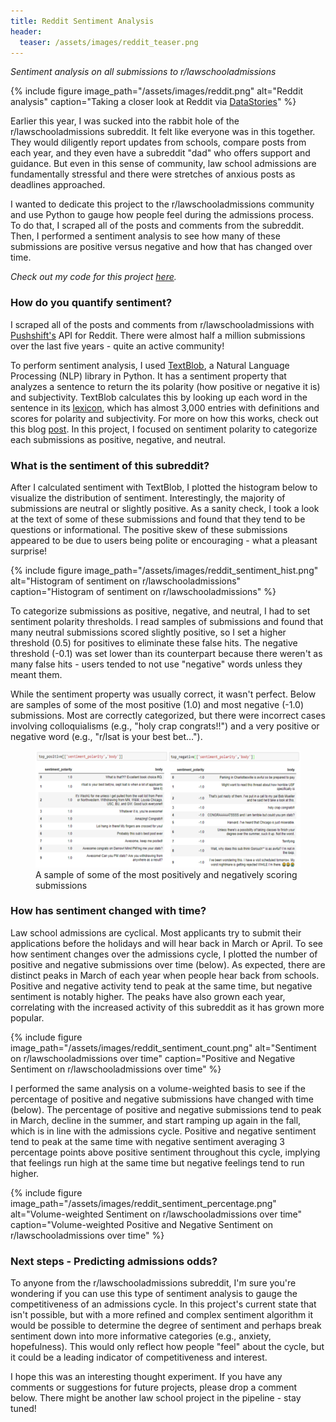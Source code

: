 ```yaml
---
title: Reddit Sentiment Analysis
header:
  teaser: /assets/images/reddit_teaser.png
---
```

*Sentiment analysis on all submissions to r/lawschooladmissions*

{% include figure image_path="/assets/images/reddit.png" alt="Reddit analysis" caption="Taking a closer look at Reddit via [DataStories](https://blog.datastories.com/blog/reddit-front-page)" %}

Earlier this year, I was sucked into the rabbit hole of the r/lawschooladmissions subreddit. It felt like everyone was in this together. They would diligently report updates from schools, compare posts from each year, and they even have a subreddit "dad" who offers support and guidance. But even in this sense of community, law school admissions are fundamentally stressful and there were stretches of anxious posts as deadlines approached.

I wanted to dedicate this project to the r/lawschooladmissions community and use Python to gauge how people feel during the admissions process. To do that, I scraped all of the posts and comments from the subreddit. Then, I performed a sentiment analysis to see how many of these submissions are positive versus negative and how that has changed over time.

*Check out my code for this project [here](https://github.com/jenzhenky/reddit_sentiment_analysis).*

### How do you quantify sentiment? 

I scraped all of the posts and comments from r/lawschooladmissions with [Pushshift's](https://pushshift.io/) API for Reddit. There were almost half a million submissions over the last five years - quite an active community! 

To perform sentiment analysis, I used [TextBlob](https://textblob.readthedocs.io/en/dev/), a Natural Language Processing (NLP) library in Python. It has a sentiment property that analyzes a sentence to return the its polarity (how positive or negative it is) and subjectivity. TextBlob calculates this by looking up each word in the sentence in its [lexicon](https://github.com/sloria/TextBlob/blob/eb08c120d364e908646731d60b4e4c6c1712ff63/textblob/en/en-sentiment.xml), which has almost 3,000 entries with definitions and scores for polarity and subjectivity. For more on how this works, check out this blog [post](https://planspace.org/20150607-textblob_sentiment/). In this project, I focused on sentiment polarity to categorize each submissions as positive, negative, and neutral. 

### What is the sentiment of this subreddit?

After I calculated sentiment with TextBlob, I plotted the histogram below to visualize the distribution of sentiment. Interestingly, the majority of submissions are neutral or slightly positive. As a sanity check, I took a look at the text of some of these submissions and found that they tend to be questions or informational. The positive skew of these submissions appeared to be due to users being polite or encouraging - what a pleasant surprise!

{% include figure image_path="/assets/images/reddit_sentiment_hist.png" alt="Histogram of sentiment on r/lawschooladmissions" caption="Histogram of sentiment on r/lawschooladmissions" %}

To categorize submissions as positive, negative, and neutral, I had to set sentiment polarity thresholds. I read samples of submissions and found that many neutral submissions scored slightly positive, so I set a higher threshold (0.5) for positives to eliminate these false hits. The negative threshold (-0.1) was set lower than its counterpart because there weren't as many false hits - users tended to not use "negative" words unless they meant them.

While the sentiment property was usually correct, it wasn't perfect. Below are samples of some of the most positive (1.0) and most negative (-1.0) submissions. Most are correctly categorized, but there were incorrect cases involving colloquialisms (e.g., "holy crap congrats!!") and a very positive or negative word (e.g., "r/lsat is your best bet…").

<figure>
	<a href="/assets/images/reddit_top.png"><img src="/assets/images/reddit_top.png"></a>
	<figcaption>A sample of some of the most positively and negatively scoring submissions</figcaption>
</figure>

### How has sentiment changed with time?

Law school admissions are cyclical. Most applicants try to submit their applications before the holidays and will hear back in March or April. To see how sentiment changes over the admissions cycle, I plotted the number of positive and negative submissions over time (below). As expected, there are distinct peaks in March of each year when people hear back from schools. Positive and negative activity tend to peak at the same time, but negative sentiment is notably higher. The peaks have also grown each year, correlating with the increased activity of this subreddit as it has grown more popular. 

{% include figure image_path="/assets/images/reddit_sentiment_count.png" alt="Sentiment on r/lawschooladmissions over time" caption="Positive and Negative Sentiment on r/lawschooladmissions over time" %}

I performed the same analysis on a volume-weighted basis to see if the percentage of positive and negative submissions have changed with time (below). The percentage of positive and negative submissions tend to peak in March, decline in the summer, and start ramping up again in the fall, which is in line with the admissions cycle. Positive and negative sentiment tend to peak at the same time with negative sentiment averaging 3 percentage points above positive sentiment throughout this cycle, implying that feelings run high at the same time but negative feelings tend to run higher.

{% include figure image_path="/assets/images/reddit_sentiment_percentage.png" alt="Volume-weighted Sentiment on r/lawschooladmissions over time" caption="Volume-weighted Positive and Negative Sentiment on r/lawschooladmissions over time" %}

### Next steps - Predicting admissions odds?

To anyone from the r/lawschooladmissions subreddit, I'm sure you're wondering if you can use this type of sentiment analysis to gauge the competitiveness of an admissions cycle. In this project's current state that isn't possible, but with a more refined and complex sentiment algorithm it would be possible to determine the degree of sentiment and perhaps break sentiment down into more informative categories (e.g., anxiety, hopefulness). This would only reflect how people "feel" about the cycle, but it could be a leading indicator of competitiveness and interest. 

I hope this was an interesting thought experiment. If you have any comments or suggestions for future projects, please drop a comment below. There might be another law school project in the pipeline - stay tuned!
